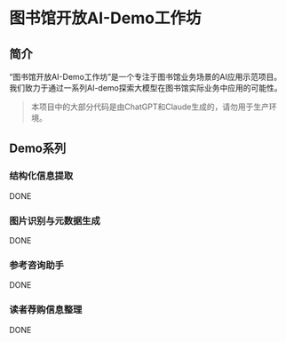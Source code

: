 # 图书馆开放AI-Demo工作坊

## 简介
“图书馆开放AI-Demo工作坊”是一个专注于图书馆业务场景的AI应用示范项目。我们致力于通过一系列AI-demo探索大模型在图书馆实际业务中应用的可能性。

> 本项目中的大部分代码是由ChatGPT和Claude生成的，请勿用于生产环境。

## Demo系列

### 结构化信息提取

DONE

### 图片识别与元数据生成

DONE

### 参考咨询助手

DONE

### 读者荐购信息整理

DONE
